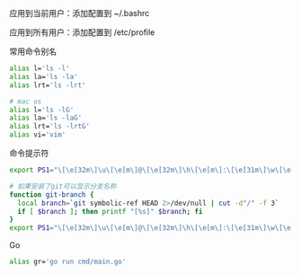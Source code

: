 应用到当前用户：添加配置到 ~/.bashrc

应用到所有用户：添加配置到 /etc/profile



常用命令别名

```bash
alias l='ls -l'
alias la='ls -la'
alias lrt='ls -lrt'

# mac os
alias l='ls -lG'
alias la='ls -laG'
alias lrt='ls -lrtG'
alias vi='vim'
```



命令提示符

```bash
export PS1="\[\e[32m\]\u\[\e[m\]@\[\e[32m\]\h\[\e[m\]:\[\e[31m\]\w\[\e[m\]$ "

# 如果安装了git可以显示分支名称
function git-branch {
  local branch=`git symbolic-ref HEAD 2>/dev/null | cut -d"/" -f 3`
  if [ $branch ]; then printf "[%s]" $branch; fi
}
export PS1="\[\e[32m\]\u\[\e[m\]@\[\e[32m\]\h\[\e[m\]:\[\e[31m\]\w\[\e[m\]\[\e[32m\]\$(git-branch)\[\e[m\]$ "
```



Go

```bash
alias gr='go run cmd/main.go'
```

